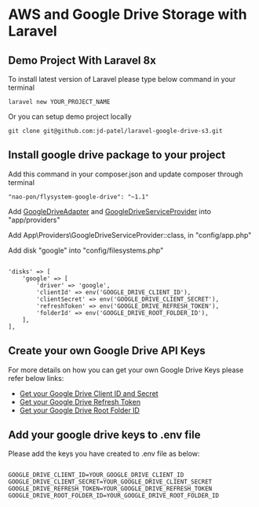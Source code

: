 # AWS and Google Drive Storage with Laravel

## Demo Project With Laravel 8x

To install latest version of Laravel please type below command in your terminal

<pre><code>laravel new YOUR_PROJECT_NAME</code></pre>

Or you can setup demo project locally

<pre><code>git clone git@github.com:jd-patel/laravel-google-drive-s3.git</code></pre>

## Install google drive package to your project

Add this command in your composer.json and update composer through terminal

<pre><code>"nao-pon/flysystem-google-drive": "~1.1"</code></pre>

Add [GoogleDriveAdapter](https://github.com/jd-patel/laravel-google-drive-s3/blob/master/app/Providers/GoogleDriveAdapter.php) and [GoogleDriveServiceProvider](https://github.com/jd-patel/laravel-google-drive-s3/blob/master/app/Providers/GoogleDriveServiceProvider.php) into "app/providers"

Add App\Providers\GoogleDriveServiceProvider::class, in "config/app.php"

Add disk "google" into "config/filesystems.php"

<pre><code>
'disks' => [
    'google' => [
        'driver' => 'google',
        'clientId' => env('GOOGLE_DRIVE_CLIENT_ID'),
        'clientSecret' => env('GOOGLE_DRIVE_CLIENT_SECRET'),
        'refreshToken' => env('GOOGLE_DRIVE_REFRESH_TOKEN'),
        'folderId' => env('GOOGLE_DRIVE_ROOT_FOLDER_ID'),
    ],
],
</code></pre>

## Create your own Google Drive API Keys

For more details on how you can get your own Google Drive Keys please refer below links:

- [Get your Google Drive Client ID and Secret](https://github.com/jd-patel/laravel-google-drive-s3/blob/master/Readme/Get-your-Google-Drive-ClientID-and-Secret.md)
- [Get your Google Drive Refresh Token](https://github.com/jd-patel/laravel-google-drive-s3/blob/master/Readme/Get-your-Google-Drive-Refresh-Token.md)
- [Get your Google Drive Root Folder ID](https://github.com/jd-patel/laravel-google-drive-s3/blob/master/Readme/root-folder-id.md)

## Add your google drive keys to .env file

Please add the keys you have created to .env file as below:

<pre><code>
GOOGLE_DRIVE_CLIENT_ID=YOUR_GOOGLE_DRIVE_CLIENT_ID
GOOGLE_DRIVE_CLIENT_SECRET=YOUR_GOOGLE_DRIVE_CLIENT_SECRET
GOOGLE_DRIVE_REFRESH_TOKEN=YOUR_GOOGLE_DRIVE_REFRESH_TOKEN
GOOGLE_DRIVE_ROOT_FOLDER_ID=YOUR_GOOGLE_DRIVE_ROOT_FOLDER_ID
</code></pre>